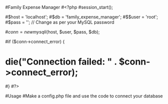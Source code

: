 #Family Expense Manager
#<?php 
#session_start(); 

#$host = 'localhost'; 
#$db   = 'family_expense_manager'; 
#$$user = 'root'; 
#$pass = ''; // Change as per your MySQL password 

#$conn = new mysqli($host, $user, $pass, $db); 

#if ($conn->connect_error) { 
#    die("Connection failed: " . $conn->connect_error); 
#} 
#?>


#Usage
#Make a config.php file and use the code to connect your database